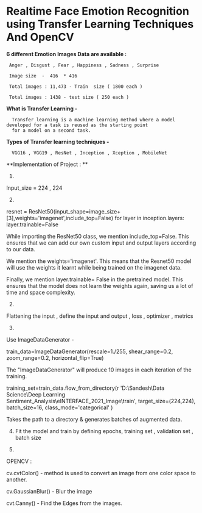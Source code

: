 #  Realtime   Face   Emotion Recognition using  Transfer  Learning  Techniques  And OpenCV 


**6 different Emotion Images Data are available :**

     Anger , Disgust , Fear , Happiness , Sadness , Surprise

     Image size  -  416  * 416 

     Total images : 11,473 - Train  size ( 1800 each )

     Total images : 1438 - test size ( 250 each )


**What is Transfer Learning  -** 
      
      Transfer learning is a machine learning method where a model developed for a task is reused as the starting point 
      for a model on a second task.

**Types of Transfer learning techniques -**  
	
      VGG16 , VGG19 , ResNet , Inception , Xception , MobileNet


**Implementation of Project : ** 


1.

Input_size = 224 , 224


2.


resnet = ResNet50(input_shape=image_size+[3],weights='imagenet',include_top=False)
for layer in inception.layers:
    layer.trainable=False

While importing the ResNet50 class, we mention include_top=False. 
This ensures that we can add our own custom input and output layers according to our data.

We mention the weights='imagenet'. 
This means that the Resnet50 model will use the weights it learnt while being trained on the imagenet data.

Finally, we mention layer.trainable= False in the pretrained model.
This ensures that the model does not learn the weights again, saving us a lot of time and space complexity.


2.

Flattening the input , define the input and output , loss , optimizer , metrics 

3.

Use ImageDataGenerator - 


train_data=ImageDataGenerator(rescale=1./255,
                                shear_range=0.2,
                                zoom_range=0.2,
                                horizontal_flip=True)

The "ImageDataGenerator" will produce 10 images in each iteration of the training.


training_set=train_data.flow_from_directory(r 'D:\Sandesh\Data Science\Deep Learning\
						Sentiment_Analysis\eINTERFACE_2021_Image\train',
                                                target_size=(224,224),
                                               batch_size=16,
                                               class_mode='categorical'
                                              )

Takes the path to a directory & generates batches of augmented data.

4. Fit the model and train by defining epochs, training set , validation set , batch size


5.

OPENCV :

cv.cvtColor() -   method is used to convert an image from one color space to another.

cv.GaussianBlur() - Blur the image

cvt.Canny() -  Find the Edges from the images.

















